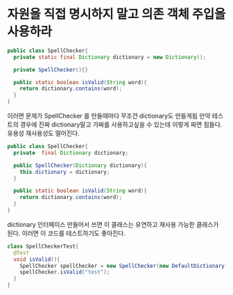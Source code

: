 # 자원을 직접 명시하지 말고 의존 객체 주입을 사용하라
```java 
public class SpellChecker{
  private static final Dictionary dictionary = new Dictionary();

  private SpellChecker(){}

  public static boolean isValid(String word){
    return dictionary.contains(word);
  }
}
```
이러면 문제가 SpellChecker 를 만들때마다 무조건 dictionary도 만들게됨
만약 테스트의 경우에 진짜 dictionary말고 가짜를 사용하고싶을 수 있는데 이렇게 짜면 힘들다.
유용성 재사용성도 떨어진다.
```java 
public class SpellChecker{
  private  final Dictionary dictionary;

  public SpellChecker(Dictionary dictionary){
    this.dictionary = dictionary;
  }

  public static boolean isValid(String word){
    return dictionary.contains(word);
  }
}
```
dictionary 인터페이스 만들어서 쓰면 이 클래스는 유연하고 재사용 가능한 클래스가 된다.
이러면 이 코드를 테스트하기도 좋아진다.
```java
class SpellCheckerTest{
  @Test
  void isValid(){
    SpellChecker spellChecker = new SpellChecker(new DefaultDictionary());
    spellChecker.isValid("test");
  }
}
```